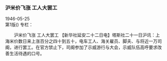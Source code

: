 ### 沪米价飞涨  工人大罢工  

1946-05-25  
第1版()
专栏：

　　沪米价飞涨
    工人大罢工
    【新华社延安二十二日电】塔斯社二十一日沪讯：上海米价数日来上涨百分之四十到五十，电车工人、海关雇员、脚夫、与将近一万司阍，进行罢工。在官方禁止下，司阍参加了示威游行与大会，示威队伍高呼要求改善生活待遇的口号。  
